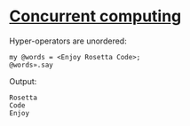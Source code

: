 [1]: http://rosettacode.org/wiki/Concurrent_computing

# [Concurrent computing][1]

Hyper-operators are unordered:

```perl6
my @words = <Enjoy Rosetta Code>;
@words».say
```


Output:

```text
Rosetta
Code
Enjoy
```
